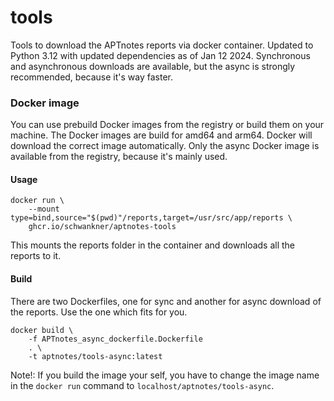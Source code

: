# tools
Tools to download the APTnotes reports via docker container.
Updated to Python 3.12 with updated dependencies as of Jan 12 2024.
Synchronous and asynchronous downloads are available, but the async is strongly recommended, because it's way faster.

### Docker image
You can use prebuild Docker images from the registry or build them on your machine.
The Docker images are build for amd64 and arm64. Docker will download the correct image automatically.
Only the async Docker image is available from the registry, because it's mainly used.
#### Usage

    docker run \
        --mount type=bind,source="$(pwd)"/reports,target=/usr/src/app/reports \
        ghcr.io/schwankner/aptnotes-tools

This mounts the reports folder in the container and downloads all the reports to it.
#### Build
There are two Dockerfiles, one for sync and another for async download of the reports. Use the one which fits for you.

    docker build \
        -f APTnotes_async_dockerfile.Dockerfile 
        . \
        -t aptnotes/tools-async:latest

Note!: If you build the image your self, you have to change the image name in the `docker run` command to `localhost/aptnotes/tools-async`.